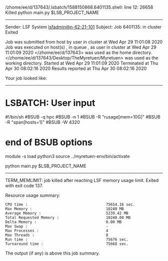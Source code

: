 /zhome/ee/d/137643/.lsbatch/1588150868.6401135.shell: line 12: 26658 Killed                  python main.py $LSB_PROJECT_NAME

------------------------------------------------------------
Sender: LSF System <lsfadmin@n-62-21-101>
Subject: Job 6401135: <NNAgent8NN-Selfplay-20-random> in cluster <dcc> Exited

Job <NNAgent8NN-Selfplay-20-random> was submitted from host <n-62-27-20> by user <s183905> in cluster <dcc> at Wed Apr 29 11:01:08 2020
Job was executed on host(s) <n-62-21-101>, in queue <hpc>, as user <s183905> in cluster <dcc> at Wed Apr 29 11:01:09 2020
</zhome/ee/d/137643> was used as the home directory.
</zhome/ee/d/137643/Desktop/TheMyretuen/Myretuen> was used as the working directory.
Started at Wed Apr 29 11:01:09 2020
Terminated at Thu Apr 30 08:02:16 2020
Results reported at Thu Apr 30 08:02:16 2020

Your job looked like:

------------------------------------------------------------
# LSBATCH: User input
#!/bin/sh
#BSUB -q hpc
#BSUB -n 1
#BSUB -R "rusage[mem=10G]"
#BSUB -R "span[hosts=1]"
#BSUB -W 4320
# end of BSUB options

module -s load python3
source ../myretuen-env/bin/activate

python main.py $LSB_PROJECT_NAME


------------------------------------------------------------

TERM_MEMLIMIT: job killed after reaching LSF memory usage limit.
Exited with exit code 137.

Resource usage summary:

    CPU time :                                   75654.16 sec.
    Max Memory :                                 10240 MB
    Average Memory :                             5239.42 MB
    Total Requested Memory :                     10240.00 MB
    Delta Memory :                               0.00 MB
    Max Swap :                                   -
    Max Processes :                              4
    Max Threads :                                8
    Run time :                                   75676 sec.
    Turnaround time :                            75668 sec.

The output (if any) is above this job summary.

